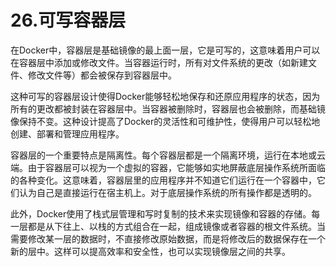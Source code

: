# 26.可写容器层

在Docker中，容器层是基础镜像的最上面一层，它是可写的，这意味着用户可以在容器层中添加或修改文件。当容器运行时，所有对文件系统的更改（如新建文件、修改文件等）都会被保存到容器层中。

这种可写的容器层设计使得Docker能够轻松地保存和还原应用程序的状态，因为所有的更改都被封装在容器层中。当容器被删除时，容器层也会被删除，而基础镜像保持不变。这种设计提高了Docker的灵活性和可维护性，使得用户可以轻松地创建、部署和管理应用程序。

容器层的一个重要特点是隔离性。每个容器层都是一个隔离环境，运行在本地或云端。由于容器层可以视为一个虚拟的容器，它能够如实地屏蔽底层操作系统所面临的各种变化。这意味着，容器层里的应用程序并不知道它们运行在一个容器中，它们认为自己是直接运行在宿主机上。对于底层操作系统的所有操作都是透明的。

此外，Docker使用了栈式层管理和写时复制的技术来实现镜像和容器的存储。每一层都是从下往上、以栈的方式组合在一起，组成镜像或者容器的根文件系统。当需要修改某一层的数据时，不直接修改原始数据，而是将修改后的数据保存在一个新的层中。这样可以提高效率和安全性，也可以实现镜像层之间的共享。